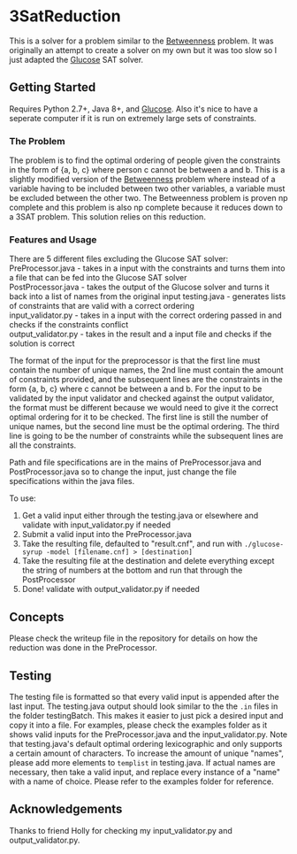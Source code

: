 # 3SatReduction

This is a solver for a problem similar to the [Betweenness](https://en.wikipedia.org/wiki/Betweenness) problem. It was originally an attempt to create a solver on my own but it was too slow so I just adapted the [Glucose](http://www.labri.fr/perso/lsimon/glucose/) SAT solver.

## Getting Started

Requires Python 2.7+, Java 8+, and [Glucose](http://www.labri.fr/perso/lsimon/glucose/). Also it's nice to have a seperate computer if it is run on extremely large sets of constraints.

### The Problem
The problem is to find the optimal ordering of people given the constraints in the form of {a, b, c} where person c cannot be between a and b. This is a slightly modified version of the [Betweenness](https://en.wikipedia.org/wiki/Betweenness) problem where instead of a variable having to be included between two other variables, a variable must be excluded between the other two. The Betweenness problem is proven np complete and this problem is also np complete because it reduces down to a 3SAT problem. This solution relies on this reduction.

### Features and Usage
There are 5 different files excluding the Glucose SAT solver:  
PreProcessor.java - takes in a input with the constraints and turns them into a file that can be fed into the Glucose SAT solver  
PostProcessor.java - takes the output of the Glucose solver and turns it back into a list of names from the original input 
testing.java - generates lists of constraints that are valid with a correct ordering  
input_validator.py - takes in a input with the correct ordering passed in and checks if the constraints conflict  
output_validator.py - takes in the result and a input file and checks if the solution is correct  

The format of the input for the preprocessor is that the first line must contain the number of unique names, the 2nd line must contain the amount of constraints provided, and the subsequent lines are the constraints in the form {a, b, c} where c cannot be between a and b. For the input to be validated by the input validator and checked against the output validator, the format must be different because we would need to give it the correct optimal ordering for it to be checked. The first line is still the number of unique names, but the second line must be the optimal ordering. The third line is going to be the number of constraints while the subsequent lines are all the constraints. 

Path and file specifications are in the mains of PreProcessor.java and PostProcessor.java so to change the input, just change the file specifications within the java files.  

To use:  
1. Get a valid input either through the testing.java or elsewhere and validate with input_validator.py if needed
1. Submit a valid input into the PreProcessor.java  
2. Take the resulting file, defaulted to "result.cnf", and run with  `./glucose-syrup -model [filename.cnf] > [destination]`
3. Take the resulting file at the destination and delete everything except the string of numbers at the bottom and run that through the PostProcessor  
4. Done! validate with output_validator.py if needed

## Concepts
Please check the writeup file in the repository for details on how the reduction was done in the PreProcessor.  

## Testing
The testing file is formatted so that every valid input is appended after the last input. The testing.java output should look similar to the the `.in` files in the folder testingBatch. This makes it easier to just pick a desired input and copy it into a file. For examples, please check the examples folder as it shows valid inputs for the PreProcessor.java and the input_validator.py. Note that testing.java's default optimal ordering lexicographic and only supports a certain amount of characters. To increase the amount of unique "names", please add more elements to `templist` in testing.java. If actual names are necessary, then take a valid input, and replace every instance of a "name" with a name of choice. Please refer to the examples folder for reference. 

## Acknowledgements
Thanks to friend Holly for checking my input_validator.py and output_validator.py.
